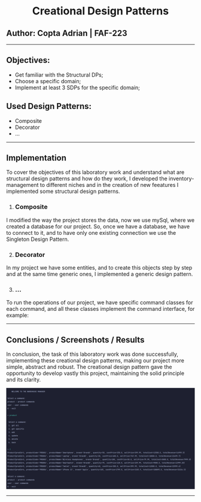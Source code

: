 <div align="center">

# Creational Design Patterns
</div>

## Author: Copta Adrian | FAF-223

----

## Objectives:

* Get familiar with the Structural DPs;
* Choose a specific domain;
* Implement at least 3 SDPs for the specific domain;

## Used Design Patterns:

* Composite
* Decorator
* ...

----

## Implementation
To cover the objectives of this laboratory work and understand what are structural design patterns and how do they work, I developed the inventory-management to different niches and in the creation of new feeatures I implemented some structural design patterns.

1. ### Composite

I modified the way the project stores the data, now we use mySql, where we created a database for our project. So, once we have a database, we have to connect to it, and to have only one existing connection we use the Singleton Design Pattern.


2. ### Decorator

In my project we have some entities, and to create this objects step by step and at the same time generic ones, I implemented a generic design pattern.


3. ### ...

To run the operations of our project, we have specific command classes for each command, and all these classes implement the command interface, for example:


-----

## Conclusions / Screenshots / Results
In conclusion, the task of this laboratory work was done successfully, implementing these creational design patterns, making our project more simple, abstract and robust. The creational design pattern gave the opportunity to develop vastly this project, maintaining the solid principle and its clarity.   

![img.png](inventory-management-system/assets/img.png)

----




